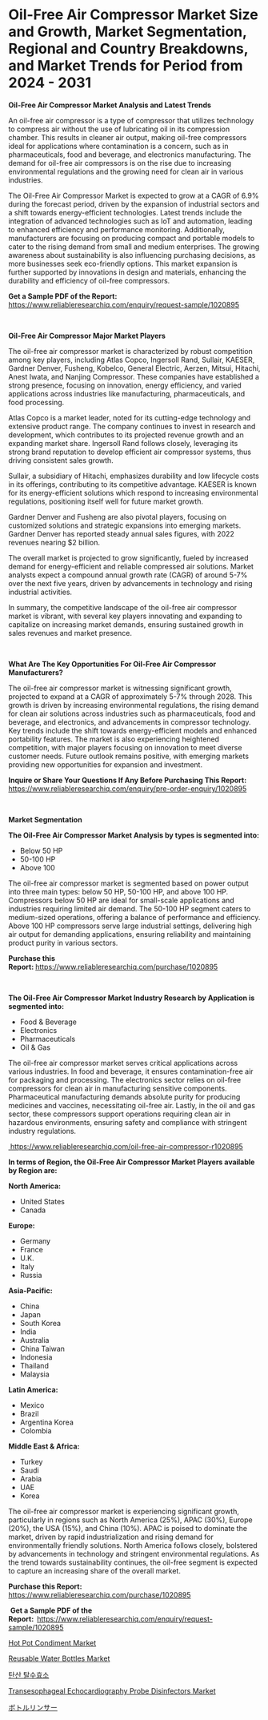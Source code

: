<p><h1>Oil-Free Air Compressor Market Size and Growth, Market Segmentation, Regional and Country Breakdowns, and Market Trends for Period from 2024 -  2031</h1></p><p><strong>Oil-Free Air Compressor Market Analysis and Latest Trends</strong></p>
<p><p>An oil-free air compressor is a type of compressor that utilizes technology to compress air without the use of lubricating oil in its compression chamber. This results in cleaner air output, making oil-free compressors ideal for applications where contamination is a concern, such as in pharmaceuticals, food and beverage, and electronics manufacturing. The demand for oil-free air compressors is on the rise due to increasing environmental regulations and the growing need for clean air in various industries.</p><p>The Oil-Free Air Compressor Market is expected to grow at a CAGR of 6.9% during the forecast period, driven by the expansion of industrial sectors and a shift towards energy-efficient technologies. Latest trends include the integration of advanced technologies such as IoT and automation, leading to enhanced efficiency and performance monitoring. Additionally, manufacturers are focusing on producing compact and portable models to cater to the rising demand from small and medium enterprises. The growing awareness about sustainability is also influencing purchasing decisions, as more businesses seek eco-friendly options. This market expansion is further supported by innovations in design and materials, enhancing the durability and efficiency of oil-free compressors.</p></p>
<p><strong>Get a Sample PDF of the Report:&nbsp;</strong> <a href="https://www.reliableresearchiq.com/enquiry/request-sample/1020895">https://www.reliableresearchiq.com/enquiry/request-sample/1020895</a></p>
<p>&nbsp;</p>
<p><strong>Oil-Free Air Compressor Major Market Players</strong></p>
<p><p>The oil-free air compressor market is characterized by robust competition among key players, including Atlas Copco, Ingersoll Rand, Sullair, KAESER, Gardner Denver, Fusheng, Kobelco, General Electric, Aerzen, Mitsui, Hitachi, Anest Iwata, and Nanjing Compressor. These companies have established a strong presence, focusing on innovation, energy efficiency, and varied applications across industries like manufacturing, pharmaceuticals, and food processing.</p><p>Atlas Copco is a market leader, noted for its cutting-edge technology and extensive product range. The company continues to invest in research and development, which contributes to its projected revenue growth and an expanding market share. Ingersoll Rand follows closely, leveraging its strong brand reputation to develop efficient air compressor systems, thus driving consistent sales growth. </p><p>Sullair, a subsidiary of Hitachi, emphasizes durability and low lifecycle costs in its offerings, contributing to its competitive advantage. KAESER is known for its energy-efficient solutions which respond to increasing environmental regulations, positioning itself well for future market growth.</p><p>Gardner Denver and Fusheng are also pivotal players, focusing on customized solutions and strategic expansions into emerging markets. Gardner Denver has reported steady annual sales figures, with 2022 revenues nearing $2 billion.</p><p>The overall market is projected to grow significantly, fueled by increased demand for energy-efficient and reliable compressed air solutions. Market analysts expect a compound annual growth rate (CAGR) of around 5-7% over the next five years, driven by advancements in technology and rising industrial activities.</p><p>In summary, the competitive landscape of the oil-free air compressor market is vibrant, with several key players innovating and expanding to capitalize on increasing market demands, ensuring sustained growth in sales revenues and market presence.</p></p>
<p>&nbsp;</p>
<p><strong>What Are The Key Opportunities For Oil-Free Air Compressor Manufacturers?</strong></p>
<p><p>The oil-free air compressor market is witnessing significant growth, projected to expand at a CAGR of approximately 5-7% through 2028. This growth is driven by increasing environmental regulations, the rising demand for clean air solutions across industries such as pharmaceuticals, food and beverage, and electronics, and advancements in compressor technology. Key trends include the shift towards energy-efficient models and enhanced portability features. The market is also experiencing heightened competition, with major players focusing on innovation to meet diverse customer needs. Future outlook remains positive, with emerging markets providing new opportunities for expansion and investment.</p></p>
<p><strong>Inquire or Share Your Questions If Any Before Purchasing This Report:</strong> <a href="https://www.reliableresearchiq.com/enquiry/pre-order-enquiry/1020895">https://www.reliableresearchiq.com/enquiry/pre-order-enquiry/1020895</a></p>
<p>&nbsp;</p>
<p><strong>Market Segmentation</strong></p>
<p><strong>The Oil-Free Air Compressor Market Analysis by types is segmented into:</strong></p>
<p><ul><li>Below 50 HP</li><li>50-100 HP</li><li>Above 100</li></ul></p>
<p><p>The oil-free air compressor market is segmented based on power output into three main types: below 50 HP, 50-100 HP, and above 100 HP. Compressors below 50 HP are ideal for small-scale applications and industries requiring limited air demand. The 50-100 HP segment caters to medium-sized operations, offering a balance of performance and efficiency. Above 100 HP compressors serve large industrial settings, delivering high air output for demanding applications, ensuring reliability and maintaining product purity in various sectors.</p></p>
<p><strong>Purchase this Report:&nbsp;</strong><a href="https://www.reliableresearchiq.com/purchase/1020895">https://www.reliableresearchiq.com/purchase/1020895</a></p>
<p>&nbsp;</p>
<p><strong>The Oil-Free Air Compressor Market Industry Research by Application is segmented into:</strong></p>
<p><ul><li>Food & Beverage</li><li>Electronics</li><li>Pharmaceuticals</li><li>Oil & Gas</li></ul></p>
<p><p>The oil-free air compressor market serves critical applications across various industries. In food and beverage, it ensures contamination-free air for packaging and processing. The electronics sector relies on oil-free compressors for clean air in manufacturing sensitive components. Pharmaceutical manufacturing demands absolute purity for producing medicines and vaccines, necessitating oil-free air. Lastly, in the oil and gas sector, these compressors support operations requiring clean air in hazardous environments, ensuring safety and compliance with stringent industry regulations.</p></p>
<p><a href="https://www.reliableresearchiq.com/oil-free-air-compressor-r1020895">&nbsp;https://www.reliableresearchiq.com/oil-free-air-compressor-r1020895</a></p>
<p><strong>In terms of Region, the Oil-Free Air Compressor Market Players available by Region are:</strong></p>
<p>
    <p> <strong> North America: </strong>
        <ul>
            <li>United States</li>
            <li>Canada</li>
        </ul>
        </p> 
    <p> <strong> Europe: </strong>
        <ul>
            <li>Germany</li>
            <li>France</li>
            <li>U.K.</li>
            <li>Italy</li>
            <li>Russia</li>
        </ul>
        </p> 
    <p> <strong> Asia-Pacific: </strong>
        <ul>
            <li>China</li>
            <li>Japan</li>
            <li>South Korea</li>
            <li>India</li>
            <li>Australia</li>
            <li>China Taiwan</li>
            <li>Indonesia</li>
            <li>Thailand</li>
            <li>Malaysia</li>
        </ul>
        </p> 
    <p> <strong> Latin America: </strong>
        <ul>
            <li>Mexico</li>
            <li>Brazil</li>
            <li>Argentina Korea</li>
            <li>Colombia</li>
        </ul>
        </p> 
    <p> <strong> Middle East & Africa: </strong>
        <ul>
            <li>Turkey</li>
            <li>Saudi</li>
            <li>Arabia</li>
            <li>UAE</li>
            <li>Korea</li>
        </ul>
    </p>
    </p>
<p><p>The oil-free air compressor market is experiencing significant growth, particularly in regions such as North America (25%), APAC (30%), Europe (20%), the USA (15%), and China (10%). APAC is poised to dominate the market, driven by rapid industrialization and rising demand for environmentally friendly solutions. North America follows closely, bolstered by advancements in technology and stringent environmental regulations. As the trend towards sustainability continues, the oil-free segment is expected to capture an increasing share of the overall market.</p></p>
<p><strong>Purchase this Report: </strong><a href="https://www.reliableresearchiq.com/purchase/1020895">https://www.reliableresearchiq.com/purchase/1020895</a></p>
<p>&nbsp;<strong>Get a Sample PDF of the Report:&nbsp;&nbsp;</strong><a href="https://www.reliableresearchiq.com/enquiry/request-sample/1020895">https://www.reliableresearchiq.com/enquiry/request-sample/1020895</a></p>
<p><strong></strong></p>
<p><p><a href="https://www.linkedin.com/pulse/driving-factors-behind-hot-pot-condiment-market-trends-applications-p8xlc?trackingId=3iUJ%2FgP9RMuCT6zgeGI2gg%3D%3D">Hot Pot Condiment Market</a></p><p><a href="https://www.linkedin.com/pulse/strategic-market-insights-global-reusable-water-bottles-2024--847nc?trackingId=42YA3idOT%2B29FYYIbmDZoQ%3D%3D">Reusable Water Bottles Market</a></p><p><a href="https://medium.com/@cletaturner1964/carbonic-anhydrase-market-%EC%9D%98-%EA%B8%80%EB%A1%9C%EB%B2%8C-%EC%8B%9C%EC%9E%A5-%EA%B0%9C%EC%9A%94%EB%8A%94-%EC%A0%84-%EC%84%B8%EA%B3%84-%EB%B0%8F-%EC%A3%BC%EC%9A%94-%EC%8B%9C%EC%9E%A5%EC%9D%98-%EC%82%B0%EC%97%85%EC%97%90-%EC%98%81%ED%96%A5%EC%9D%84-%EB%AF%B8%EC%B9%98%EB%8A%94-%EC%A3%BC%EC%9A%94-%ED%8A%B8%EB%A0%8C%EB%93%9C%EC%97%90-%EB%8C%80%ED%95%9C-%EB%8F%85%ED%8A%B9%ED%95%9C-%EA%B4%80%EC%A0%90%EC%9D%84-%EC%A0%9C%EA%B3%B5%ED%95%A9%EB%8B%88%EB%8B%A4-3db85fb4dee3">탄산 탈수효소</a></p><p><a href="https://github.com/NathanColeman327/Market-Research-Report-List-1/blob/main/transesophageal-echocardiography-probe-disinfectors-market.md">Transesophageal Echocardiography Probe Disinfectors Market</a></p><p><a href="https://medium.com/@cloydabbott2023/bottle-rinser-market-%E3%81%AE%E3%82%B0%E3%83%AD%E3%83%BC%E3%83%90%E3%83%AB%E5%B8%82%E5%A0%B4%E6%A6%82%E8%A6%81%E3%81%AF-%E4%B8%96%E7%95%8C%E3%81%8A%E3%82%88%E3%81%B3%E4%B8%BB%E8%A6%81%E5%B8%82%E5%A0%B4%E3%81%AB%E3%81%8A%E3%81%91%E3%82%8B%E6%A5%AD%E7%95%8C%E3%81%AB%E5%BD%B1%E9%9F%BF%E3%82%92%E4%B8%8E%E3%81%88%E3%82%8B%E4%B8%BB%E8%A6%81%E3%81%AA%E3%83%88%E3%83%AC%E3%83%B3%E3%83%89%E3%81%AB%E3%81%A4%E3%81%84%E3%81%A6-%E7%8B%AC%E8%87%AA%E3%81%AE%E8%A6%96%E7%82%B9%E3%82%92%E6%8F%90%E4%BE%9B%E3%81%97%E3%81%BE%E3%81%99-b6a82444db61">ボトルリンサー</a></p></p>
